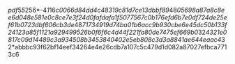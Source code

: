 $pdf$5*5*256*-4*1*16*c0066d84dd4c48319c81d7ce13dbbf89*48*05698a87a8c8ee6d048e581e0c8ce7e3f24d0fafdafa1f5077567c0b176efd6b7e0df724de25ef61b0723dbf606cb3de*48*71734919d74ba01b6acc9b930cbe6e45dc50b133f24123a85f1121a929499526b0f6f6c4d44f221fa80de7475ef669b0*32*4321e0817c09d14489c3a934508b3453840402e5eb808c3d3a8841ae644eaac4*32*abbbc93f62bf14eef34264e4e26cdb7a107c5c479d1d082a87027efbca7713c6
